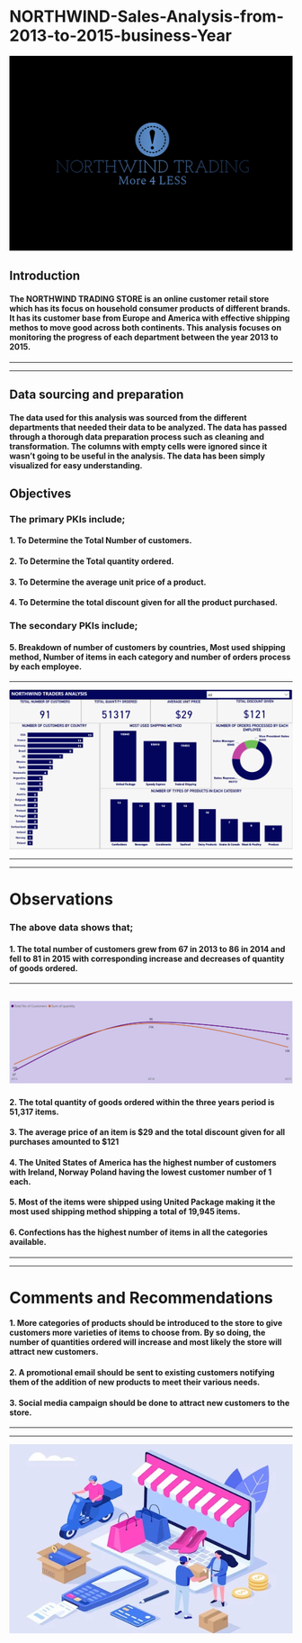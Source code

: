 # NORTHWIND-Sales-Analysis-from-2013-to-2015-business-Year

![](northwind.png)
## Introduction

#### The NORTHWIND TRADING STORE is an online customer retail store which has its focus on household consumer products of different brands. It has its customer base from Europe and America with effective shipping methos to move good across both continents. This analysis focuses on monitoring the progress of each department between the year 2013 to 2015.
---
---

## Data sourcing and preparation
#### The data used for this analysis was sourced from the different departments that needed their data to be analyzed. The data has passed through a thorough data preparation process such as cleaning and transformation. The columns with empty cells were ignored since it wasn’t going to be useful in the analysis. The data has been simply visualized for easy understanding.

## Objectives
### The primary PKIs include;
#### 1.	To Determine the Total Number of customers.
#### 2.	To Determine the Total quantity ordered.
#### 3.	To Determine the average unit price of a product.
#### 4.	To Determine the total discount given for all the product purchased.

### The secondary PKIs include;
#### 5.	Breakdown of number of customers by countries, Most used shipping method, Number of items in each category and number of orders process by each employee.
---


![](powerbi1.png)

---
---
# Observations 

### The above data shows that; 
#### 1. The total number of customers grew from 67 in 2013 to 86 in 2014 and fell to 81 in 2015 with corresponding increase and decreases of quantity of goods ordered.
---
![](powerbi2.png)
---
#### 2. The total quantity of goods ordered within the three years period is 51,317 items. 
#### 3. The average price of an item is $29 and the total discount given for all purchases amounted to $121
#### 4. The United States of America has the highest number of customers with Ireland, Norway Poland having the lowest customer number of 1 each.
#### 5. Most of the items were shipped using United Package making it the most used shipping method shipping a total of 19,945 items.
#### 6. Confections has the highest number of items in all the categories available.
---
---
# Comments and Recommendations
#### 1. More categories of products should be introduced to the store to give customers more varieties of items to choose from. By so doing, the number of quantities ordered will increase and most likely the store will attract new customers.
#### 2. A promotional email should be sent to existing customers notifying them of the addition of new products to meet their various needs. 
#### 3. Social media campaign should be done to attract new customers to the store.
---
---

![](logo.webp)

